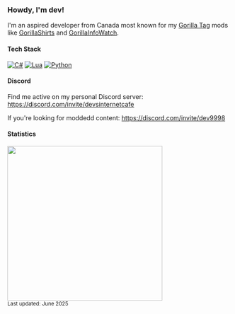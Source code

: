 <h3>Howdy, I'm dev!</h3>

I'm an aspired developer from Canada most known for my [Gorilla Tag](https://store.steampowered.com/app/1533390/Gorilla_Tag/) mods like [GorillaShirts](https://github.com/developer9998/GorillaShirts) and [GorillaInfoWatch](https://github.com/developer9998/GorillaInfoWatch).

<h4>Tech Stack</h4>

[![C#](https://custom-icon-badges.demolab.com/badge/C%23-%23239120.svg?logo=cshrp&logoColor=white)](#)
[![Lua](https://img.shields.io/badge/Lua-%232C2D72.svg?logo=lua&logoColor=white)](#)
[![Python](https://img.shields.io/badge/Python-3776AB?logo=python&logoColor=fff)](#)

<h4>Discord</h4>

Find me active on my personal Discord server: https://discord.com/invite/devsinternetcafe

If you're looking for moddedd content: https://discord.com/invite/dev9998

<h4>Statistics</h4>

<img src="https://github-readme-stats.vercel.app/api?username=developer9998&show_icons=true&theme=discord_old_blurple" width=350px height=auto><br><sup>Last updated: June 2025</sup>

